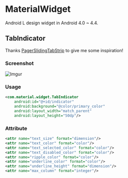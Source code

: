 MaterialWidget
==============

Android L design widget in Android 4.0 ~ 4.4.

## TabIndicator ##
Thanks [PagerSlidingTabStrip](https://github.com/astuetz/PagerSlidingTabStrip) to give me some inspiration!

### Screenshot ###

![Imgur](http://i.imgur.com/TdG2i7L.png)

### Usage ###

```xml
<com.material.widget.TabIndicator
    android:id="@+id/indicator"
    android:background="@color/primary_color"
    android:layout_width="match_parent"
    android:layout_height="50dp"/>
```

### Attribute ###

```xml
<attr name="text_size" format="dimension"/>
<attr name="text_color" format="color"/>
<attr name="text_selected_color" format="color"/>
<attr name="text_disabled_color" format="color"/>
<attr name="ripple_color" format="color"/>
<attr name="underline_color" format="color"/>
<attr name="underline_height" format="dimension"/>
<attr name="max_column" format="integer"/>
```
